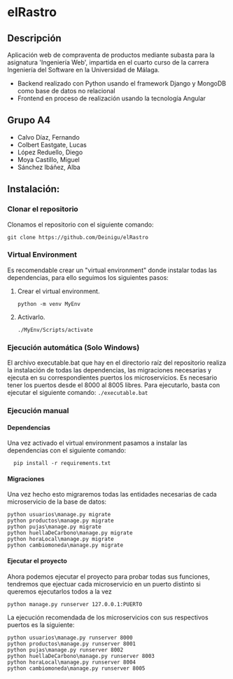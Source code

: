 # elRastro
## Descripción
Aplicación web de compraventa de productos mediante subasta para la asignatura 'Ingeniería Web', impartida en el cuarto curso de la carrera Ingeniería del Software en la Universidad de Málaga. 
- Backend realizado con Python usando el framework Django y MongoDB como base de datos no relacional
- Frontend en proceso de realización usando la tecnología Angular
## Grupo A4
- Calvo Díaz, Fernando
- Colbert Eastgate, Lucas
- López Reduello, Diego
- Moya Castillo, Miguel
- Sánchez Ibáñez, Alba
## Instalación:
### Clonar el repositorio
Clonamos el repositorio con el siguiente comando:
```
git clone https://github.com/Deinigu/elRastro
```
### Virtual Environment
Es recomendable crear un "virtual environment" donde instalar todas las dependencias, para ello seguimos los siguientes pasos:

1. Crear el virtual environment.
   ```
   python -m venv MyEnv
   ```
2. Activarlo.
    ```
    ./MyEnv/Scripts/activate
    ```
### Ejecución automática (Solo Windows)
El archivo executable.bat que hay en el directorio raíz del repositorio realiza la instalación de todas las dependencias, las migraciones necesarias y ejecuta en su correspondientes puertos los microservicios. Es necesario tener los puertos desde el 8000 al 8005 libres. Para ejecutarlo, basta con ejecutar el siguiente comando:
    ```
./executable.bat
    ```
### Ejecución manual
#### Dependencias
Una vez activado el virtual environment pasamos a instalar las dependencias con el siguiente comando:
  ```
    pip install -r requirements.txt
  ```
#### Migraciones
Una vez hecho esto migraremos todas las entidades necesarias de cada microservicio de la base de datos:
```
python usuarios\manage.py migrate
python productos\manage.py migrate
python pujas\manage.py migrate
python huellaDeCarbono\manage.py migrate
python horaLocal\manage.py migrate
python cambiomoneda\manage.py migrate
```
#### Ejecutar el proyecto
Ahora podemos ejecutar el proyecto para probar todas sus funciones, tendremos que ejectuar cada microservicio en un puerto distinto si queremos ejecutarlos todos a la vez
   ```
   python manage.py runserver 127.0.0.1:PUERTO
   ```
La ejecución recomendada de los microservicios con sus respectivos puertos es la siguiente:
```
python usuarios\manage.py runserver 8000
python productos\manage.py runserver 8001
python pujas\manage.py runserver 8002
python huellaDeCarbono\manage.py runserver 8003
python horaLocal\manage.py runserver 8004
python cambiomoneda\manage.py runserver 8005
```

